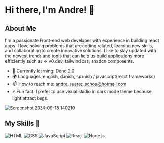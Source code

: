 # Hi there, I'm Andre! 👋

## About Me 

I'm a passionate Front-end web developer with experience in building react apps.
I love solving problems that are coding related, learning new skills, and collaborating to create innovative solutions.
I like to stay updated with the newest trends and tools that can help us build applications more efficiently such as => v0.dev, tailwind css, shadcn components.

- 🌱 Currently learning: Deno 2.0 
- 🌍 Languages: english, danish, spanish / javascript(react frameworks)
- 📫 How to reach me: andre_suarez_schou@hotmail.com
- ⚡ Fun fact: I prefer to use visual studio in dark mode theme because light attract bugs.

![Screenshot 2024-09-18 140210](https://github.com/user-attachments/assets/45cfa7c9-a968-4af6-abac-849472071a64)

## My Skills 🧠

![HTML](https://img.shields.io/badge/-HTML-E34F26?style=flat-square&logo=html5&logoColor=white)
![CSS](https://img.shields.io/badge/-CSS-1572B6?style=flat-square&logo=css3&logoColor=white)
![JavaScript](https://img.shields.io/badge/-JavaScript-F7DF1E?style=flat-square&logo=javascript&logoColor=black)
![React](https://img.shields.io/badge/-React-61DAFB?style=flat-square&logo=react&logoColor=black)
![Node.js](https://img.shields.io/badge/-Node.js-339933?style=flat-square&logo=node.js&logoColor=white)



